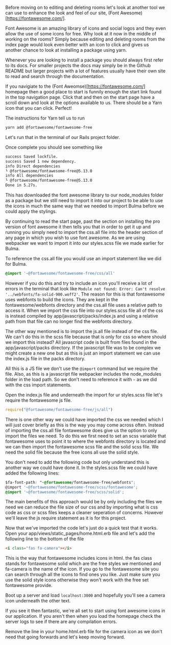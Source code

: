 Before moving on to editing and deleting rooms let's look at another tool we can use to enhance the look and feel of our site, (Font Awesome)[https://fontawesome.com/].

Font Awesome is an amazing library of icons and social logos and they even allow the use of some icons for free. Why look at it now in the middle of working on the rooms? Simply because editing and deleting rooms from the index page would look even better with an icon to click and gives us another chance to look at installing a package using yarn.

Whenever you are looking to install a package you should always first refer to its docs. For smaller projects the docs may simply be in the Github README but larger projects with a lot of features usually have their own site to read and search through the documentation.

If you navigiate to the (Font Aweomse)[https://fontawesome.com/] homepage then a good place to start is funnily enough the start link found in the top navigation page. Click that and then on the start page have a scroll down and look at the options available to us. There should be a Yarn icon that you can click. Perfect!

The instructions for Yarn tell us to run

```bash
yarn add @fortawesome/fontawesome-free
```

Let's run that in the terminal of our Rails project folder.

Once complete you should see something like

```bash
success Saved lockfile.
success Saved 1 new dependency.
info Direct dependencies
└ @fortawesome/fontawesome-free@5.13.0
info All dependencies
└ @fortawesome/fontawesome-free@5.13.0
Done in 5.27s.
```

This has downloaded the font awesome library to our node_modules folder as a package but we still need to import it into our project to be able to use the icons in much the same way that we needed to import Bulma before we could apply the stylings.

By continuing to read the start page, past the section on installing the pro version of font awesome it then tells you that in order to get it up and running you simply need to import the css.all file into the header section of any page in which you wish to use font awesome. As we are using webpacker we want to import it into our styles.scss file we made earlier for Bulma.

To reference the css.all file you would use an import statement like we did for Bulma.

```css
@import '~@fortawesome/fontawesome-free/css/all'
```

However if you do this and try to include an icon you'll receive a lot of errors in the terminal that look like `Module not found: Error: Can't resolve '../webfonts/fa-solid-900.woff2'`. The reason for this is that fontawesome uses webfonts to build the icons. They are kept in the fontawesome/webfonts directory and the css.all file uses a relative path to access it. When we import the css file into our styles.scss file all of the css is instead compiled by app/javascript/packs/index.js and using a relative path from that file can no longer find the webfonts directory.

The other way mentioned is to import the js.all file instead of the css file. We can't do this in the scss file because that is only for css so where should we import this instead? All javascript code is built from files found in the app/javascript/packs directory. If the javascript file was to be complex we might create a new one but as this is just an import statement we can use the index.js file in the packs directory.

All this is a JS file we don't use the `@import` command but we require the file. Also, as this is a javascript file webpacker includes the node_modules folder in the load path. So we don't need to reference it with `~` as we did with the css import statements.

Open the index.js file and underneath the import for ur styles.scss file let's require the fontawesome js file.

```js
require("@fortawesome/fontawesome-free/js/all")
```

There is one other way we could have imported the css we needed which I will just cover briefly as this is the way you may come across often. Instead of importing the css.all file fontawesome does give us the option to only import the files we need. To do this we first need to set an scss variable that fontawesome uses to point it to where the webfonts directory is located and we can then import the fontawesome scss file and the solid scss file. We need the solid file because the free icons all use the solid style.

You don't need to add the following code but only understand this is another way we could have done it. In the styles.scss file we could have added the following lines:

```css
$fa-font-path: "~@fortawesome/fontawesome-free/webfonts";
@import '~@fortawesome/fontawesome-free/scss/fontawesome';
@import '~@fortawesome/fontawesome-free/scss/solid';
```

The main benefits of this approach would be by only including the files we need we can reduce the file size of our css and by importing what is css code as css or scss files keeps a cleaner seperation of concerns. However we'll leave the js require statement as it is for this project.

Now that we've imported the code let's just do a quick test that it works. Open your app/views/static_pages/home.html.erb file and let's add the following line to the bottom of the file

```html
<i class="fas fa-camera"></i>
```

This is the way that fontawesome includes icons in html. the fas class stands for fontawesome solid which are the free styles we mentioned and fa-camera is the name of the icon. If you go to the fontawesome site you can search through all the icons to find ones you like. Just make sure you use the solid style icons otherwise they won't work with the free set fontawesome provide.

Boot up a server and load `localhost:3000` and hopefully you'll see a camera icon underneath the other text.

If you see it then fantastic, we're all set to start using font awesome icons in our application. If you aren't then when you load the homepage check the server logs to see if there are any compilation errors.

Remove the line in your home.html.erb file for the camera icon as we don't need that going forwards and let's keep moving forward.
